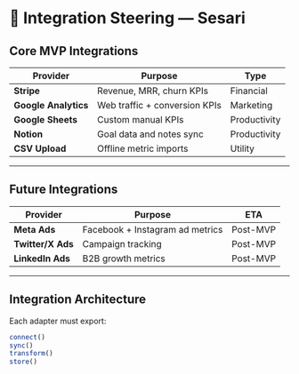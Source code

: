 # 🔌 Integration Steering — Sesari

## Core MVP Integrations
| Provider | Purpose | Type |
|-----------|----------|------|
| **Stripe** | Revenue, MRR, churn KPIs | Financial |
| **Google Analytics** | Web traffic + conversion KPIs | Marketing |
| **Google Sheets** | Custom manual KPIs | Productivity |
| **Notion** | Goal data and notes sync | Productivity |
| **CSV Upload** | Offline metric imports | Utility |

---

## Future Integrations
| Provider | Purpose | ETA |
|-----------|----------|------|
| **Meta Ads** | Facebook + Instagram ad metrics | Post-MVP |
| **Twitter/X Ads** | Campaign tracking | Post-MVP |
| **LinkedIn Ads** | B2B growth metrics | Post-MVP |

---

## Integration Architecture
Each adapter must export:
```ts
connect()
sync()
transform()
store()
